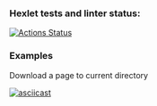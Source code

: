 ### Hexlet tests and linter status:
[![Actions Status](https://github.com/nikitinskaya/backend-project-lvl3/workflows/hexlet-check/badge.svg)](https://github.com/nikitinskaya/backend-project-lvl3/actions)

### Examples
Download a page to current directory 

[![asciicast](https://asciinema.org/a/3fZKlbfeWYnbMsDoXzVxS3jm5.svg)](https://asciinema.org/a/3fZKlbfeWYnbMsDoXzVxS3jm5)